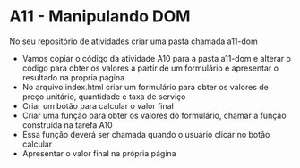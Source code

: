 # A11 - Manipulando DOM 

No seu repositório de atividades criar uma pasta chamada a11-dom
- Vamos copiar o código da atividade A10 para a pasta a11-dom e alterar o código para obter os valores a partir de um formulário e apresentar o resultado na própria página
- No arquivo index.html criar um formulário para obter os valores de preço unitário, quantidade e taxa de serviço
- Criar um botão para calcular o valor final
- Criar uma função para obter os valores do formulário, chamar a função construída na tarefa A10
- Essa função deverá ser chamada quando o usuário clicar no botão calcular
- Apresentar o valor final na própria página

